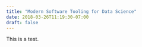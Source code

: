 ```yaml
---
title: "Modern Software Tooling for Data Science"
date: 2018-03-26T11:19:30-07:00
draft: false
---
```


This is a test. 